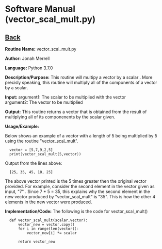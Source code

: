 # Software Manual (vector_scal_mult.py)

## [Back](../)

**Routine Name:**           vector_scal_mult.py

**Author:** Jonah Merrell

**Language:** Python 3.7.0

**Description/Purpose:** This routine will multipy a vector by a scalar . More precisly speaking, this
 routine will multiply all of the components of a vector by a scalar.

**Input:** argument1: The scalar to be multiplied with the vector<br>
		   argument2: The vector to be multiplied

**Output:** This routine returns a vector that is obtained from the result of multiplying all of its
  componenents by the scalar given.

**Usage/Example:**

Below shows an example of a vector with a length of 5 being multiplied by 5 using the routine
 "vector_scal_mult".

      vector = [5,7,9,2,5]
      print(vector_scal_mult(5,vector))

Output from the lines above:

      [25, 35, 45, 10, 25]

The above vector printed is the 5 times greater then the original vector provided. For example, consider the second
 element in the vector given as input, "7" . Since 7 * 5 = 35, this explains why the second element
 in the new vector produced by "vector_scal_mult" is "35". This is how the other 4 elements in the new vector
 were produced.

**Implementation/Code:** The following is the code for vector_scal_mult()


      def vector_scal_mult(scalar,vector):
          vector_new = vector.copy()
          for i in range(len(vector)):
              vector_new[i] *= scalar

          return vector_new

